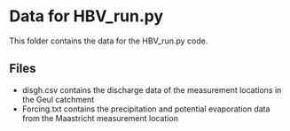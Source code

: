 # Data for HBV_run.py

This folder contains the data for the HBV_run.py code.

## Files
- disgh.csv contains the discharge data of the measurement locations in the Geul catchment
- Forcing.txt contains the precipitation and potential evaporation data from the Maastricht measurement location
